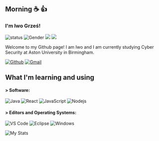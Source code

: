 
## Morning ☕ 👍
### I'm Iwo Grześ!
![status](https://img.shields.io/badge/Status-up-brightgreen)
![Gender](https://img.shields.io/badge/Gender-%F0%9F%A4%B5-lightgrey)
![](https://img.shields.io/badge/Relationship-Single-red)
![](https://img.shields.io/badge/Year-1st-blueviolet)

Welcome to my Github page! I am Iwo and I am currently studying Cyber Security at Aston University in Birmingham.

[![Github](https://img.shields.io/badge/-Github-000?style=flat&logo=Github&logoColor=white)](https://github.com/yelloweq)
[![Gmail](https://img.shields.io/badge/-Gmail-c14438?style=flat&logo=Gmail&logoColor=white)](mailto:iwo.grzes237@gmail.com)

## What I'm learning and using

#### > Software:
![Java](http://img.shields.io/badge/-Java-007396?style=flat-square&logo=java&logoColor=ffffff)
![React](https://img.shields.io/badge/-React-%23282C34?style=flat-square&logo=react)
![JavaScript](https://img.shields.io/badge/-JavaScript-%23F7DF1C?style=flat-square&logo=javascript&logoColor=000000&color=d1b01f)
![Nodejs](https://img.shields.io/badge/-Nodejs-black?style=flat-square&logo=Node.js&logoColor=00d632)

#### > Editors and Operating Systems:
![VS Code](http://img.shields.io/badge/-VS%20Code-007ACC?style=flat-square&logo=visual-studio-code&logoColor=ffffff)
![Eclipse](https://img.shields.io/badge/windows-green.svg?style=flat-square&logo=windows-10)
![Windows](https://img.shields.io/badge/windows-OS-white.svg?style=flat-square&logo=windows)



![My Stats](https://github-readme-stats.vercel.app/api?username=yelloweq&count_private=trueshow_icons=true?theme=onedark?include_all_commits)